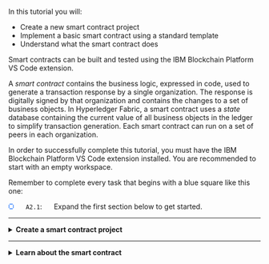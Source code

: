 In this tutorial you will:
* Create a new smart contract project
* Implement a basic smart contract using a standard template
* Understand what the smart contract does

Smart contracts can be built and tested using the IBM Blockchain Platform VS Code extension.

A *smart contract* contains the business logic, expressed in code, used to generate a transaction response by a single organization. The response is digitally signed by that organization and contains the changes to a set of business objects. In Hyperledger Fabric, a smart contract uses a *state* database containing the current value of all business objects in the ledger to simplify transaction generation. Each smart contract can run on a set of peers in each organization.

<!-- In this tutorial you will:
* Create a new smart contract project
* Implement a basic smart contract using a standard template
* Understand what the smart contract does -->

In order to successfully complete this tutorial, you must have the IBM Blockchain Platform VS Code extension installed. You are recommended to start with an empty workspace.

Remember to complete every task that begins with a blue square like this one:

<img src="./images/bullet.png" alt="[]"></img> &nbsp;&nbsp;&nbsp;&nbsp; `A2.1`: &nbsp;&nbsp;&nbsp;&nbsp;
Expand the first section below to get started.


---
<details>
<summary><b>Create a smart contract project</b></summary>

When working with Hyperledger Fabric components and files in the IBM Blockchain Platform VS Code extension, it is usually convenient to show the IBM Blockchain Platform side bar, which contains the Smart Contracts, Fabric Environments, Fabric Gateways and Fabric Wallets views.

You can show the side bar by clicking on the IBM Blockchain Platform icon in the VS Code activity bar. However, note that the icon is a toggle: if you click on it while the side bar is already shown, the side bar will be hidden.

<img src="./images/bullet.png" alt="[]"></img> &nbsp;&nbsp;&nbsp;&nbsp; `A2.2`: &nbsp;&nbsp;&nbsp;&nbsp;
If the IBM Blockchain Platform side bar is not already shown, click on the IBM Blockchain Platform icon in the activity bar.

<img src="./images/a2.2-a3.2.png" alt="IBM Blockchain Platform side bar"></img>

We will now create a smart contract project that will contain the files we need for our smart contract. IBM Blockchain Platform will create for us a skeleton smart contract that we can customize later.

<img src="./images/bullet.png" alt="[]"></img> &nbsp;&nbsp;&nbsp;&nbsp; `A2.3`: &nbsp;&nbsp;&nbsp;&nbsp;
Move the mouse over the title bar of the Smart Contracts view, click the "..." that appears and select "Create New Project".

<img src="./images/a2.3.png" alt="Create New Project menu"></img>

<img src="./images/bullet.png" alt="[]"></img> &nbsp;&nbsp;&nbsp;&nbsp; `A2.4`: &nbsp;&nbsp;&nbsp;&nbsp;
Press Enter to accept the Default Contract type.

<img src="./images/a2.4.png" alt="Default Contract parameter"></img>

In this tutorial we will be using the TypeScript language.

<img src="./images/bullet.png" alt="[]"></img> &nbsp;&nbsp;&nbsp;&nbsp; `A2.5`: &nbsp;&nbsp;&nbsp;&nbsp;
Click 'TypeScript'.

<img src="./images/a2.5.png" alt="Typescript parameter"></img>

The skeleton smart contract provides us with the ability to generate transaction responses for a single business object type (or *asset* type), which can be stored on the blockchain. In this context, an asset type is a group of related objects which by convention begins with a capital letter. For example an `Artwork` type might describe `The Hay Wain by John Constable`, `La Gioconda by Leonardo da Vinci` or `Shot Marilyns by Andy Warhol`.

Later, we can extend the smart contract package with additional smart contracts and asset types if we wish. For now however, we will just accept the default asset type presented to us.

<img src="./images/bullet.png" alt="[]"></img> &nbsp;&nbsp;&nbsp;&nbsp; `A2.6`: &nbsp;&nbsp;&nbsp;&nbsp;
Press Enter to accept the default asset type ("MyAsset").

<img src="./images/a2.6.png" alt="Asset type parameter"></img>

<img src="./images/bullet.png" alt="[]"></img> &nbsp;&nbsp;&nbsp;&nbsp; `A2.7`: &nbsp;&nbsp;&nbsp;&nbsp;
Click Browse to choose a target location of the project on the file system.

<img src="./images/a2.7.png" alt="Browse"></img>

Navigate to the folder on your file system that you wish to use for development. (In the screenshots we will use the Desktop folder, for convenience.)

<img src="./images/bullet.png" alt="[]"></img> &nbsp;&nbsp;&nbsp;&nbsp; `A2.8`: &nbsp;&nbsp;&nbsp;&nbsp;
Click "New folder" to create a new folder to store the smart contract project, and name it "demo-contract".

<img src="./images/a2.8.png" alt="demo-contract"></img>

<img src="./images/bullet.png" alt="[]"></img> &nbsp;&nbsp;&nbsp;&nbsp; `A2.9`: &nbsp;&nbsp;&nbsp;&nbsp;
Click Save to select the new folder as the project root.

<img src="./images/a2.9.png" alt="Save"></img>

<img src="./images/bullet.png" alt="[]"></img> &nbsp;&nbsp;&nbsp;&nbsp; `A2.10`: &nbsp;&nbsp;&nbsp;&nbsp;
Select "Add to workspace" to tell IBM Blockchain Platform to add the project to your workspace.

<img src="./images/a2.10.1.png" alt="Add to workspace"></img>

Generating the smart contract project will take up to a minute to complete. When it has successfully finished, the IBM Blockchain Platform side bar will be hidden and the Explorer side bar will be shown. The Explorer side bar will show the new project that has been created.

<img src="./images/a2.10.2.png" alt="DemoProject created"></img>

<img src="./images/bullet.png" alt="[]"></img> &nbsp;&nbsp;&nbsp;&nbsp; `A2.11`: &nbsp;&nbsp;&nbsp;&nbsp;
Expand the next section of the tutorial to continue.

</details>

---
<details>
<summary><b>Learn about the smart contract</b></summary>

We will now look at the files that have been created to see what they do.

<img src="./images/bullet.png" alt="[]"></img> &nbsp;&nbsp;&nbsp;&nbsp; `A2.12`: &nbsp;&nbsp;&nbsp;&nbsp;
In the Explorer side bar, expand "demo-contract" -> "src".

<img src="./images/a2.12.png" alt="demo-contract src"></img>

The smart contract is contained within the 'my-asset-contract.ts' file. The file name has been generated from the asset type you gave earlier.

<img src="./images/bullet.png" alt="[]"></img> &nbsp;&nbsp;&nbsp;&nbsp; `A2.13`: &nbsp;&nbsp;&nbsp;&nbsp;
Click on 'my-asset-contract.ts' to load it in the VS Code editor.

<img src="./images/a2.13.png" alt="my-asset-contract.ts"></img>

Have a read through the code.

The import statement at the top of the file makes the Hyperledger Fabric classes available.

```typescript
import { Context, Contract, Info, Returns, Transaction } from 'fabric-contract-api';
```

The smart contract is a standard piece of TypeScript. The only line that identifies it as a smart contract is in the class definition itself:

```typescript
export class MyAssetContract extends Contract {
```

The *extends* clause states that this is a Hyperledger Fabric smart contract using the Contract class imported earlier.

The rest of the file contains the implementation for each transaction type generated by the smart contract.


<br><h3 align='left'>Transactions</h3>

Imagine we had a ledger of cars: `myAssetExists('CAR001')` would return `true` or `false` depending on whether `CAR001` was in the ledger. Look at the first method signature in the MyAsset contract:

```typescript
@Transaction(false)
public async myAssetExists(ctx: Context, myAssetId: string): Promise<boolean> {
```

Any method that is prefixed with the *@Transaction()* decorator indicates that this method can be called to generate a transaction response for this smart contract.

We can see that myAssetExists() is prefixed with a slightly more descriptive decorator - @Transaction(*false*) - indicating that it only reads from the ledger. We'll see an example of a @Transaction(*true*) method that also writes to the ledger later in this tutorial.

The remainder of the myAssetExists() signature mostly shows the required inputs for this smart contract to generate a transaction response. The Context object is a special parameter; it is used by the smart contract to maintain user data across contract, and we'll see later how it simplifies the process of writing a smart contract.

<br><h3 align='left'>Working with the world state</h3>

Each method uses the world state to read the current value of a set of business objects and generate the corresponding new values for those objects. The Context object (ctx) gives you direct access to the world state:

```typescript
const buffer = await ctx.stub.getState(myAssetId);
```

The *getState* method returns from the world state the current value associated with the key described by *myAssetId*. This method only reads the value of business object, it does not change it. That's why the myAssetExists() method was decorated @Transaction(*false*).

Now take a look at the second method:

```typescript
@Transaction(true)
public async createMyAsset(ctx: Context, myAssetId: string, value: string): Promise<void> {
```
This ends with the line:

```typescript
await ctx.stub.putState(myAssetId, buffer);
```

The putState method changes the current value of a business object with the key myAssetId to the value buffer. That's why the createMyAsset method was decorated with @Transaction(*true*).

The transaction response is generated automatically by Hyperledger Fabric when the smart contract execution completes.  It comprises the states that have been read and those that are to be written if the transaction is successfully committed to the ledger.

It's important not to confuse these transaction responses with the return value from the method; they are not the same thing.

> <br>
   > <b>Want to know more?</b><br>For more about transactions and responses, check out the <a href="https://hyperledger-fabric.readthedocs.io/en/latest/ledger/ledger.html">Hyperledger Fabric documentation</a>.
   > <br>&nbsp;



<br><h3 align='left'>Smart contract determinism</h3>

Whilst it may look like it, the effect of *putState* is not immediate. The business object identified by myAssetId will only be updated when every organization in the network agrees with the generated transaction response. This requires the consensus process to complete across the network.

As developers we generally don't need to worry about consensus. However, we do need to ensure that our smart contract transactions are *deterministic*; that is, each must always generate the same transaction response for a given set of transaction inputs. That's because our smart contract will be run by multiple organizations, each of whom must generate the *same* transaction response. If not, the resulting generated transaction will be captured in the ledger as *invalid*, and the world state will not be updated; the transaction will not have had an effect.

This means that attempting to update the world state with, for example, a random number, timestamp or some other transient value is not recommended.


<br><h3 align='left'>Summary</h3>

In this tutorial we have generated our first smart contract.

We saw how a smart contract contains different methods, each of which can generate a transaction response for a given set of inputs. Transactions are generated using the *getState* and *putState* methods, which provide keyed access to get and set the current value of a business object in the ledger. 

In order to test these transactions out, we must first deploy them to an instance of Hyperledger Fabric; we will do that in the next tutorial.

</details>
